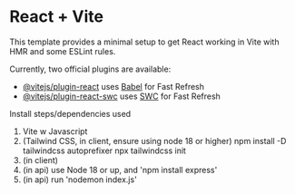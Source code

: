# React + Vite

This template provides a minimal setup to get React working in Vite with HMR and some ESLint rules.

Currently, two official plugins are available:

- [@vitejs/plugin-react](https://github.com/vitejs/vite-plugin-react/blob/main/packages/plugin-react/README.md) uses [Babel](https://babeljs.io/) for Fast Refresh
- [@vitejs/plugin-react-swc](https://github.com/vitejs/vite-plugin-react-swc) uses [SWC](https://swc.rs/) for Fast Refresh


Install steps/dependencies used

1) Vite w Javascript
2) (Tailwind CSS, in client, ensure using node 18 or higher) 
    npm install -D tailwindcss autoprefixer
    npx tailwindcss init
3) (in client) 
4) (in api) use Node 18 or up, and 'npm install express'
5) (in api) run 'nodemon index.js'
